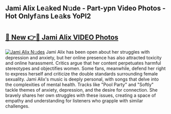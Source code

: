 ## Jami Alix Le𝚊ked N𝚞de - Part-ypn Video Photos - Hot Onlyf𝚊ns Le𝚊ks YoPl2

# <h2><a href="http://ab71001.deff.icu/?id=Jami+Alix">🔗 New 👉🔴 Jami Alix VIDEO Photos</a></h2>

[![Jami Alix N𝚞des](https://i.imgur.com/rIISA9y.gif)](http://ab71001.deff.icu/?id=Jami+Alix)
Jami Alix has been open about her struggles with depression and anxiety, but her online presence has also attracted toxicity and online harassment. Critics argue that her content perpetuates harmful stereotypes and objectifies women. Some fans, meanwhile, defend her right to express herself and criticize the double standards surrounding female sexuality. Jami Alix's music is deeply personal, with songs that delve into the complexities of mental health. Tracks like "Pool Party" and "Softly" tackle themes of anxiety, depression, and the desire for connection. She bravely shares her own struggles with these issues, creating a space of empathy and understanding for listeners who grapple with similar challenges.
